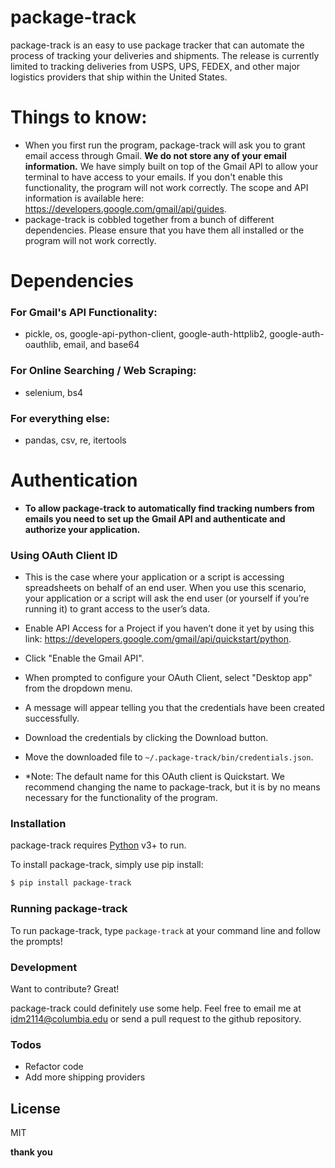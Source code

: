 # package-track

package-track is an easy to use package tracker that can automate the process of tracking your deliveries and shipments. The release is currently limited to tracking deliveries from USPS, UPS, FEDEX, and other major logistics providers that ship within the United States. 

# Things to know:

  - When you first run the program, package-track will ask you to grant email access through Gmail. **We do not store any of your email information.** We have simply built on top of the Gmail API to allow your terminal to have access to your emails. If you don't enable this functionality, the program will not work correctly. The scope and API information is available here: https://developers.google.com/gmail/api/guides.
  - package-track is cobbled together from a bunch of different dependencies. Please ensure that you have them all installed or the program will not work correctly.

# Dependencies

### For Gmail's API Functionality: 
- pickle, os, google-api-python-client, google-auth-httplib2, google-auth-oauthlib, email, and base64  

### For Online Searching / Web Scraping: 
- selenium, bs4   

### For everything else: 
- pandas, csv, re, itertools 

# Authentication

- **To allow package-track to automatically find tracking numbers from emails you need to set up the Gmail API and authenticate and authorize your application.**

### Using OAuth Client ID

- This is the case where your application or a script is accessing spreadsheets on behalf of an end user. When you use this scenario, your application or a script will ask the end user (or yourself if you’re running it) to grant access to the user’s data.

- Enable API Access for a Project if you haven’t done it yet by using this link: https://developers.google.com/gmail/api/quickstart/python.
- Click "Enable the Gmail API".
- When prompted to configure your OAuth Client, select "Desktop app" from the dropdown menu.
- A message will appear telling you that the credentials have been created successfully.
- Download the credentials by clicking the Download button.
- Move the downloaded file to ```~/.package-track/bin/credentials.json```.
- *Note: The default name for this OAuth client is Quickstart. We recommend changing the name to package-track, but it is by no means necessary for the functionality of the program.

### Installation

package-track requires [Python](https://www.python.org) v3+ to run.

To install package-track, simply use pip install: 
```sh
$ pip install package-track
```

### Running package-track

To run package-track, type ```package-track``` at your command line and follow the prompts! 

### Development

Want to contribute? Great!

package-track could definitely use some help. Feel free to email me at idm2114@columbia.edu or send a pull request to the github repository. 


### Todos

 - Refactor code
 - Add more shipping providers

License
----

MIT


**thank you**

